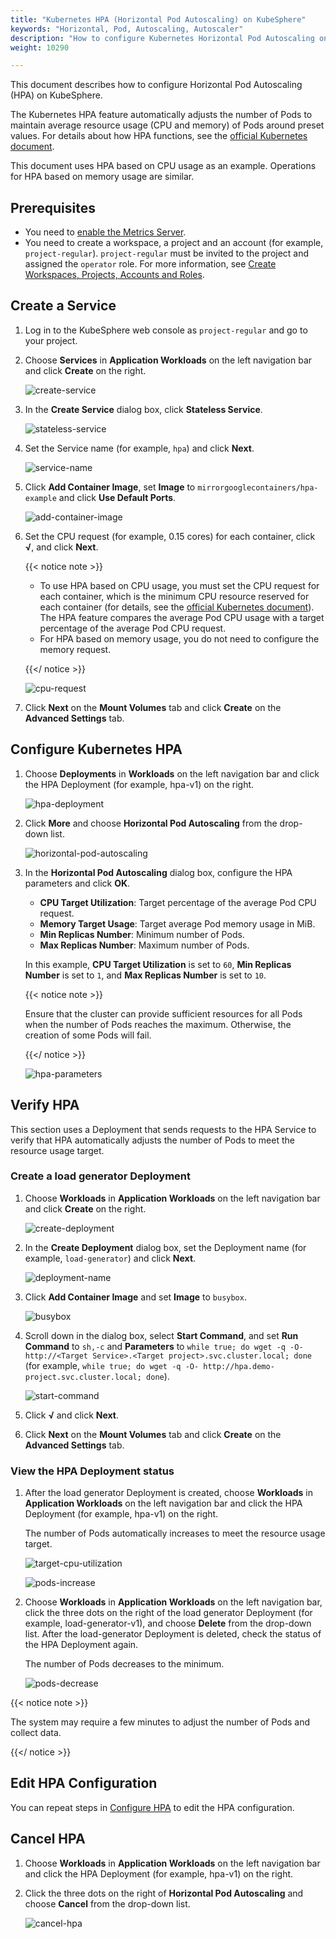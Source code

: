 ```yaml
---
title: "Kubernetes HPA (Horizontal Pod Autoscaling) on KubeSphere"
keywords: "Horizontal, Pod, Autoscaling, Autoscaler"
description: "How to configure Kubernetes Horizontal Pod Autoscaling on KubeSphere."
weight: 10290

---
```


This document describes how to configure Horizontal Pod Autoscaling (HPA) on KubeSphere.

The Kubernetes HPA feature automatically adjusts the number of Pods to maintain average resource usage (CPU and memory) of Pods around preset values. For details about how HPA functions, see the [official Kubernetes document](https://kubernetes.io/docs/tasks/run-application/horizontal-pod-autoscale/).

This document uses HPA based on CPU usage as an example. Operations for HPA based on memory usage are similar.

## Prerequisites

- You need to [enable the Metrics Server](https://kubesphere.io/docs/pluggable-components/metrics-server/).
- You need to create a workspace, a project and an account (for example, `project-regular`). `project-regular` must be invited to the project and assigned the `operator` role. For more information, see [Create Workspaces, Projects, Accounts and Roles](/docs/quick-start/create-workspace-and-project/).

## Create a Service

1. Log in to the KubeSphere web console as `project-regular` and go to your project.

2. Choose **Services** in **Application Workloads** on the left navigation bar and click **Create** on the right.

   ![create-service](/images/docs/project-user-guide/application-workloads/horizontal-pod-autoscaling/create-service.png)

3. In the **Create Service** dialog box, click **Stateless Service**.

   ![stateless-service](/images/docs/project-user-guide/application-workloads/horizontal-pod-autoscaling/stateless-service.png)

4. Set the Service name (for example, `hpa`) and click **Next**.

   ![service-name](/images/docs/project-user-guide/application-workloads/horizontal-pod-autoscaling/service-name.png)

5. Click **Add Container Image**, set **Image** to `mirrorgooglecontainers/hpa-example` and click **Use Default Ports**.

   ![add-container-image](/images/docs/project-user-guide/application-workloads/horizontal-pod-autoscaling/add-container-image.png)

6. Set the CPU request (for example, 0.15 cores) for each container, click **√**, and click **Next**.

   {{< notice note >}}

   * To use HPA based on CPU usage, you must set the CPU request for each container, which is the minimum CPU resource reserved for each container (for details, see the [official Kubernetes document](https://kubernetes.io/docs/concepts/configuration/manage-resources-containers/)). The HPA feature compares the average Pod CPU usage with a target percentage of the average Pod CPU request.
   * For HPA based on memory usage, you do not need to configure the memory request.

   {{</ notice >}}

   ![cpu-request](/images/docs/project-user-guide/application-workloads/horizontal-pod-autoscaling/cpu-request.png)

7. Click **Next** on the **Mount Volumes** tab and click **Create** on the **Advanced Settings** tab.

## Configure Kubernetes HPA

1. Choose **Deployments** in **Workloads** on the left navigation bar and click the HPA Deployment (for example, hpa-v1) on the right.

   ![hpa-deployment](/images/docs/project-user-guide/application-workloads/horizontal-pod-autoscaling/hpa-deployment.png)

2. Click **More** and choose **Horizontal Pod Autoscaling** from the drop-down list.

   ![horizontal-pod-autoscaling](/images/docs/project-user-guide/application-workloads/horizontal-pod-autoscaling/horizontal-pod-autoscaling.png)

3. In the **Horizontal Pod Autoscaling** dialog box, configure the HPA parameters and click **OK**.

   * **CPU Target Utilization**: Target percentage of the average Pod CPU request.
   * **Memory Target Usage**: Target average Pod memory usage in MiB.
   * **Min Replicas Number**: Minimum number of Pods.
   * **Max Replicas Number**: Maximum number of Pods.

   In this example, **CPU Target Utilization** is set to `60`, **Min Replicas Number** is set to `1`, and **Max Replicas Number** is set to `10`.

   {{< notice note >}}

   Ensure that the cluster can provide sufficient resources for all Pods when the number of Pods reaches the maximum. Otherwise, the creation of some Pods will fail.

   {{</ notice >}}

   ![hpa-parameters](/images/docs/project-user-guide/application-workloads/horizontal-pod-autoscaling/hpa-parameters.png)

## Verify HPA

This section uses a Deployment that sends requests to the HPA Service to verify that HPA automatically adjusts the number of Pods to meet the resource usage target.

### Create a load generator Deployment

1. Choose **Workloads** in **Application Workloads** on the left navigation bar and click **Create** on the right.

   ![create-deployment](/images/docs/project-user-guide/application-workloads/horizontal-pod-autoscaling/create-deployment.png)

2. In the **Create Deployment** dialog box, set the Deployment name (for example, `load-generator`) and click **Next**.

   ![deployment-name](/images/docs/project-user-guide/application-workloads/horizontal-pod-autoscaling/deployment-name.png)

3. Click **Add Container Image** and set **Image** to `busybox`.

   ![busybox](/images/docs/project-user-guide/application-workloads/horizontal-pod-autoscaling/busybox.png)

4. Scroll down in the dialog box, select **Start Command**, and set **Run Command** to `sh,-c` and **Parameters** to `while true; do wget -q -O- http://<Target Service>.<Target project>.svc.cluster.local; done` (for example, `while true; do wget -q -O- http://hpa.demo-project.svc.cluster.local; done`).

   ![start-command](/images/docs/project-user-guide/application-workloads/horizontal-pod-autoscaling/start-command.png)

5. Click **√** and click **Next**.

6. Click **Next** on the **Mount Volumes** tab and click **Create** on the **Advanced Settings** tab.

### View the HPA Deployment status

1. After the load generator Deployment is created, choose **Workloads** in **Application Workloads** on the left navigation bar and click the HPA Deployment (for example, hpa-v1) on the right.

   The number of Pods automatically increases to meet the resource usage target.

   ![target-cpu-utilization](/images/docs/project-user-guide/application-workloads/horizontal-pod-autoscaling/target-cpu-utilization.png)

   ![pods-increase](/images/docs/project-user-guide/application-workloads/horizontal-pod-autoscaling/pods-increase.png)

2. Choose **Workloads** in **Application Workloads** on the left navigation bar, click the three dots on the right of the load generator Deployment (for example, load-generator-v1), and choose **Delete** from the drop-down list. After the load-generator Deployment is deleted, check the status of the HPA Deployment again.

   The number of Pods decreases to the minimum.

   ![pods-decrease](/images/docs/project-user-guide/application-workloads/horizontal-pod-autoscaling/pods-decrease.png)

{{< notice note >}}

The system may require a few minutes to adjust the number of Pods and collect data.

{{</ notice >}}

## Edit HPA Configuration

You can repeat steps in [Configure HPA](#configure-hpa) to edit the HPA configuration.

## Cancel HPA

1. Choose **Workloads** in **Application Workloads** on the left navigation bar and click the HPA Deployment (for example, hpa-v1) on the right.

2. Click the three dots on the right of **Horizontal Pod Autoscaling** and choose **Cancel** from the drop-down list.

   ![cancel-hpa](/images/docs/project-user-guide/application-workloads/horizontal-pod-autoscaling/cancel-hpa.png)

